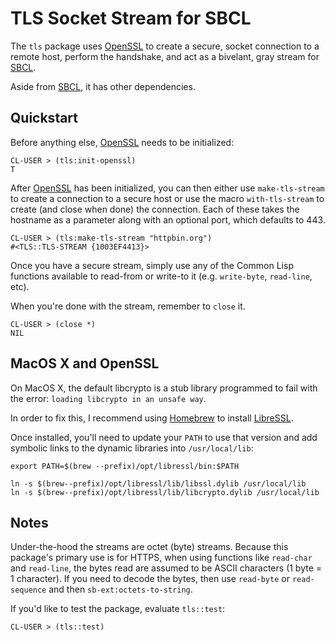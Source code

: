 # TLS Socket Stream for SBCL

The `tls` package uses [OpenSSL][openssl] to create a secure, socket connection to a remote host, perform the handshake, and act as a bivelant, gray stream for [SBCL][sbcl].

Aside from [SBCL][sbcl], it has other dependencies.

## Quickstart

Before anything else, [OpenSSL][openssl] needs to be initialized:

    CL-USER > (tls:init-openssl)
    T

After [OpenSSL][openssl] has been initialized, you can then either use `make-tls-stream` to create a connection to a secure host or use the macro `with-tls-stream` to create (and close when done) the connection. Each of these takes the hostname as a parameter along with an optional port, which defaults to 443.

    CL-USER > (tls:make-tls-stream "httpbin.org")
    #<TLS::TLS-STREAM {1003EF4413}>

Once you have a secure stream, simply use any of the Common Lisp functions available to read-from or write-to it (e.g. `write-byte`, `read-line`, etc).

When you're done with the stream, remember to `close` it.

    CL-USER > (close *)
    NIL

## MacOS X and OpenSSL

On MacOS X, the default libcrypto is a stub library programmed to fail with the error: `loading libcrypto in an unsafe way`.

In order to fix this, I recommend using [Homebrew][brew] to install [LibreSSL][libressl].

Once installed, you'll need to update your `PATH` to use that version and add symbolic links to the dynamic libraries into `/usr/local/lib`:

    export PATH=$(brew --prefix)/opt/libressl/bin:$PATH

    ln -s $(brew--prefix)/opt/libressl/lib/libssl.dylib /usr/local/lib
    ln -s $(brew--prefix)/opt/libressl/lib/libcrypto.dylib /usr/local/lib

## Notes

Under-the-hood the streams are octet (byte) streams. Because this package's primary use is for HTTPS, when using functions like `read-char` and `read-line`, the bytes read are assumed to be ASCII characters (1 byte = 1 character). If you need to decode the bytes, then use `read-byte` or `read-sequence` and then `sb-ext:octets-to-string`.

If you'd like to test the package, evaluate `tls::test`:

    CL-USER > (tls::test)


[openssl]: https://www.openssl.org/
[sbcl]: http://sbcl.org/
[brew]: https://brew.sh/
[libressl]: https://www.libressl.org/
